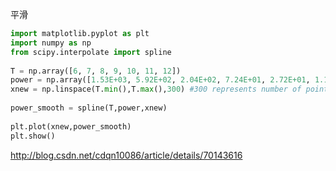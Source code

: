 平滑

~~~python
import matplotlib.pyplot as plt  
import numpy as np  
from scipy.interpolate import spline  
  
T = np.array([6, 7, 8, 9, 10, 11, 12])  
power = np.array([1.53E+03, 5.92E+02, 2.04E+02, 7.24E+01, 2.72E+01, 1.10E+01, 4.70E+00])  
xnew = np.linspace(T.min(),T.max(),300) #300 represents number of points to make between T.min and T.max  
  
power_smooth = spline(T,power,xnew)  
  
plt.plot(xnew,power_smooth)  
plt.show()  
~~~

http://blog.csdn.net/cdqn10086/article/details/70143616

